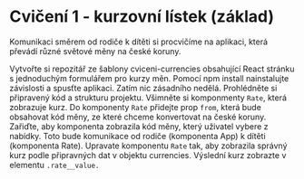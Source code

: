 # Cvičení 1 - kurzovní lístek (základ)

Komunikaci směrem od rodiče k dítěti si procvičíme na aplikaci, která převádí různé světové měny na české koruny.

Vytvořte si repozitář ze šablony cviceni-currencies obsahující React stránku s jednoduchým formulářem pro kurzy měn.
Pomocí npm install nainstalujte závislosti a spusťte aplikaci. Zatím nic zásadního nedělá.
Prohlédněte si připravený kód a strukturu projektu. Všimněte si komponmenty `Rate`, která zobrazuje kurz.
Do komponenty `Rate` přidejte prop `from`, která bude obsahovat kód měny, ze které chceme konvertovat na české koruny. Zařiďte, aby komponenta zobrazila kód měny, který uživatel vybere z nabídky. Toto bude komunikace od rodiče (komponenta App) k dítěti (komponenta Rate).
Upravate komponentu `Rate` tak, aby zobrazila správný kurz podle připravných dat v objektu currencies. Výslední kurz zobrazte v elementu `.rate__value.`
